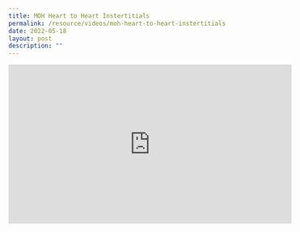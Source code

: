 ```yaml
---
title: MOH Heart to Heart Instertitials
permalink: /resource/videos/moh-heart-to-heart-instertitials
date: 2022-05-18
layout: post
description: ""
---
```

<iframe width="560" height="315" src="https://www.youtube.com/embed/videoseries?list=PLNlBse3NXZj_qSPGcPV5GX60pXkCU6L_t" title="YouTube video player" frameborder="0" allow="accelerometer; autoplay; clipboard-write; encrypted-media; gyroscope; picture-in-picture" allowfullscreen></iframe>
